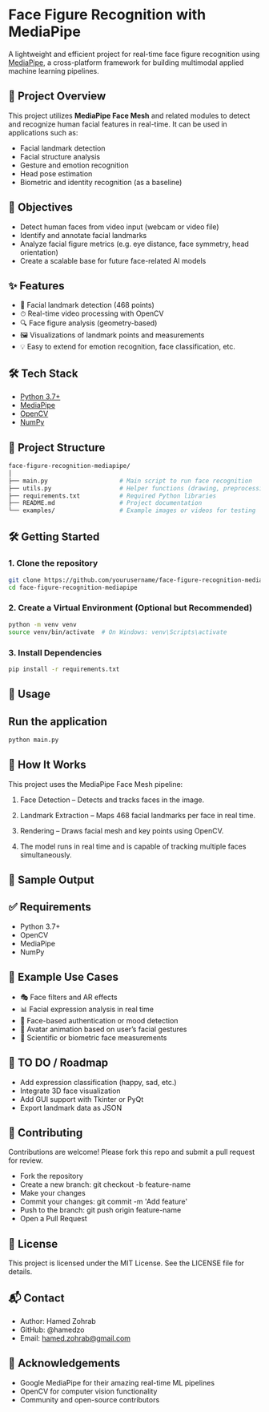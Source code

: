 # Face Figure Recognition with MediaPipe

A lightweight and efficient project for real-time face figure recognition using [MediaPipe](https://mediapipe.dev/), a cross-platform framework for building multimodal applied machine learning pipelines.

## 📸 Project Overview

This project utilizes **MediaPipe Face Mesh** and related modules to detect and recognize human facial features in real-time. It can be used in applications such as:

- Facial landmark detection
- Facial structure analysis
- Gesture and emotion recognition
- Head pose estimation
- Biometric and identity recognition (as a baseline)

## 🎯 Objectives

- Detect human faces from video input (webcam or video file)
- Identify and annotate facial landmarks
- Analyze facial figure metrics (e.g. eye distance, face symmetry, head orientation)
- Create a scalable base for future face-related AI models

## ✨ Features

- 🧠 Facial landmark detection (468 points)
- ⏱ Real-time video processing with OpenCV
- 🔍 Face figure analysis (geometry-based)
- 🖼 Visualizations of landmark points and measurements
- 💡 Easy to extend for emotion recognition, face classification, etc.

## 🛠 Tech Stack

- [Python 3.7+](https://www.python.org/)
- [MediaPipe](https://google.github.io/mediapipe/)
- [OpenCV](https://opencv.org/)
- [NumPy](https://numpy.org/)

## 📂 Project Structure
```bash
face-figure-recognition-mediapipe/
│
├── main.py                    # Main script to run face recognition
├── utils.py                   # Helper functions (drawing, preprocessing, etc.)
├── requirements.txt           # Required Python libraries
├── README.md                  # Project documentation
└── examples/                  # Example images or videos for testing
```
## 🛠️ Getting Started

### 1. Clone the repository
```bash
git clone https://github.com/yourusername/face-figure-recognition-mediapipe.git
cd face-figure-recognition-mediapipe
```
### 2. Create a Virtual Environment (Optional but Recommended)
```bash
python -m venv venv
source venv/bin/activate  # On Windows: venv\Scripts\activate
```
### 3. Install Dependencies
```bash
pip install -r requirements.txt
```
## 🚀 Usage

## Run the application
```bash
python main.py
```
## 🧠 How It Works
This project uses the MediaPipe Face Mesh pipeline:

 1. Face Detection – Detects and tracks faces in the image.

 2. Landmark Extraction – Maps 468 facial landmarks per face in real time.

 3. Rendering – Draws facial mesh and key points using OpenCV.

 4. The model runs in real time and is capable of tracking multiple faces simultaneously.

## 📸 Sample Output

## ✅ Requirements
- Python 3.7+
- OpenCV
- MediaPipe
- NumPy

## 🧪 Example Use Cases
- 🎭 Face filters and AR effects
- 📊 Facial expression analysis in real time
- 🔐 Face-based authentication or mood detection
- 🧍 Avatar animation based on user’s facial gestures
- 📏 Scientific or biometric face measurements

## 📌 TO DO / Roadmap
 - Add expression classification (happy, sad, etc.)
 - Integrate 3D face visualization
 - Add GUI support with Tkinter or PyQt
 - Export landmark data as JSON

## 🤝 Contributing
Contributions are welcome! Please fork this repo and submit a pull request for review.
- Fork the repository
- Create a new branch: git checkout -b feature-name
- Make your changes
- Commit your changes: git commit -m 'Add feature'
- Push to the branch: git push origin feature-name
- Open a Pull Request

## 🧾 License
This project is licensed under the MIT License. See the LICENSE file for details.

## 📬 Contact
- Author: Hamed Zohrab
- GitHub: @hamedzo
- Email: hamed.zohrab@gmail.com

## 🙏 Acknowledgements
- Google MediaPipe for their amazing real-time ML pipelines
- OpenCV for computer vision functionality
- Community and open-source contributors


